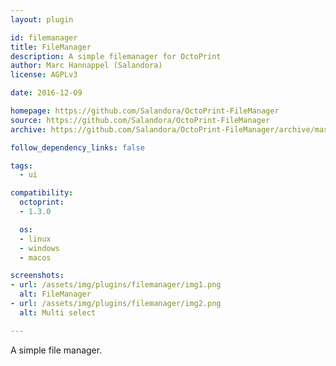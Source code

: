 ```yaml
---
layout: plugin

id: filemanager
title: FileManager
description: A simple filemanager for OctoPrint
author: Marc Hannappel (Salandora)
license: AGPLv3

date: 2016-12-09

homepage: https://github.com/Salandora/OctoPrint-FileManager
source: https://github.com/Salandora/OctoPrint-FileManager
archive: https://github.com/Salandora/OctoPrint-FileManager/archive/master.zip

follow_dependency_links: false

tags:
  - ui

compatibility:
  octoprint:
  - 1.3.0

  os:
  - linux
  - windows
  - macos

screenshots:
- url: /assets/img/plugins/filemanager/img1.png
  alt: FileManager
- url: /assets/img/plugins/filemanager/img2.png
  alt: Multi select

---
```


A simple file manager.
